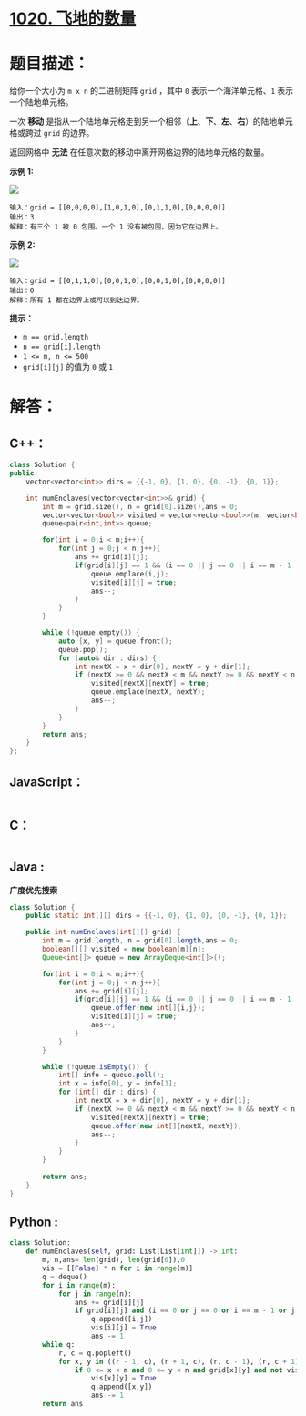 # [1020. 飞地的数量](https://leetcode-cn.com/problems/number-of-enclaves/)

# 题目描述：

给你一个大小为 `m x n` 的二进制矩阵 `grid` ，其中 `0` 表示一个海洋单元格、`1` 表示一个陆地单元格。

一次 **移动** 是指从一个陆地单元格走到另一个相邻（**上**、**下**、**左**、**右**）的陆地单元格或跨过 `grid` 的边界。

返回网格中 **无法** 在任意次数的移动中离开网格边界的陆地单元格的数量。



**示例 1:**

![](https://assets.leetcode.com/uploads/2021/02/18/enclaves1.jpg)

```
输入：grid = [[0,0,0,0],[1,0,1,0],[0,1,1,0],[0,0,0,0]]
输出：3
解释：有三个 1 被 0 包围。一个 1 没有被包围，因为它在边界上。
```

**示例 2:**

![](https://assets.leetcode.com/uploads/2021/02/18/enclaves2.jpg)

```
输入：grid = [[0,1,1,0],[0,0,1,0],[0,0,1,0],[0,0,0,0]]
输出：0
解释：所有 1 都在边界上或可以到达边界。
```


**提示：**

- `m == grid.length`
- `n == grid[i].length`
- `1 <= m, n <= 500`
- `grid[i][j]` 的值为 `0` 或 `1`


# 解答：

## C++：

```cpp
class Solution {
public:
    vector<vector<int>> dirs = {{-1, 0}, {1, 0}, {0, -1}, {0, 1}};

    int numEnclaves(vector<vector<int>>& grid) {
        int m = grid.size(), n = grid[0].size(),ans = 0;
        vector<vector<bool>> visited = vector<vector<bool>>(m, vector<bool>(n, false));
        queue<pair<int,int>> queue;

        for(int i = 0;i < m;i++){
            for(int j = 0;j < n;j++){
                ans += grid[i][j];
                if(grid[i][j] == 1 && (i == 0 || j == 0 || i == m - 1 || j == n - 1)){
                    queue.emplace(i,j);
                    visited[i][j] = true;
                    ans--;
                }
            }
        }

        while (!queue.empty()) {
            auto [x, y] = queue.front();
            queue.pop();
            for (auto& dir : dirs) {
                int nextX = x + dir[0], nextY = y + dir[1];
                if (nextX >= 0 && nextX < m && nextY >= 0 && nextY < n && grid[nextX][nextY] == 1 && !visited[nextX][nextY]) {
                    visited[nextX][nextY] = true;
                    queue.emplace(nextX, nextY);
                    ans--;
                }
            }
        }
        return ans;
    }
};
```

## JavaScript：

```javascript

```

## C：

```c

```

## Java :

**广度优先搜索**

```java
class Solution {
    public static int[][] dirs = {{-1, 0}, {1, 0}, {0, -1}, {0, 1}};

    public int numEnclaves(int[][] grid) {
        int m = grid.length, n = grid[0].length,ans = 0;
        boolean[][] visited = new boolean[m][n];
        Queue<int[]> queue = new ArrayDeque<int[]>();

        for(int i = 0;i < m;i++){
            for(int j = 0;j < n;j++){
                ans += grid[i][j];
                if(grid[i][j] == 1 && (i == 0 || j == 0 || i == m - 1 || j == n - 1)){
                    queue.offer(new int[]{i,j});
                    visited[i][j] = true;
                    ans--;
                }
            }
        }

        while (!queue.isEmpty()) {
            int[] info = queue.poll();
            int x = info[0], y = info[1];
            for (int[] dir : dirs) {
                int nextX = x + dir[0], nextY = y + dir[1];
                if (nextX >= 0 && nextX < m && nextY >= 0 && nextY < n && grid[nextX][nextY] == 1 && !visited[nextX][nextY]) {
                    visited[nextX][nextY] = true;
                    queue.offer(new int[]{nextX, nextY});
                    ans--;
                }
            }
        }
       
        return ans;
    }
}
```

## Python :

```python
class Solution:
    def numEnclaves(self, grid: List[List[int]]) -> int:
        m, n,ans= len(grid), len(grid[0]),0
        vis = [[False] * n for i in range(m)]
        q = deque()
        for i in range(m):
            for j in range(n):
                ans += grid[i][j]
                if grid[i][j] and (i == 0 or j == 0 or i == m - 1 or j == n - 1):
                    q.append([i,j])
                    vis[i][j] = True
                    ans -= 1
        while q:
            r, c = q.popleft()
            for x, y in ((r - 1, c), (r + 1, c), (r, c - 1), (r, c + 1)):
                if 0 <= x < m and 0 <= y < n and grid[x][y] and not vis[x][y]:
                    vis[x][y] = True
                    q.append([x,y])
                    ans -= 1
        return ans
```

